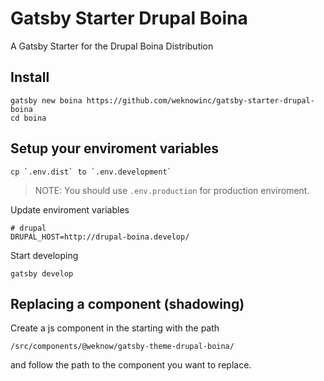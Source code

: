 # Gatsby Starter Drupal Boina

A Gatsby Starter for the Drupal Boina Distribution

## Install
```shell
gatsby new boina https://github.com/weknowinc/gatsby-starter-drupal-boina
cd boina
```

## Setup your enviroment variables
```
cp `.env.dist` to `.env.development`
```
> NOTE: You should use `.env.production` for production enviroment.

Update enviroment variables
```shell
# drupal
DRUPAL_HOST=http://drupal-boina.develop/
```

Start developing
```
gatsby develop
```

## Replacing a component (shadowing)
Create a js component in the starting with the path
```
/src/components/@weknow/gatsby-theme-drupal-boina/
```
and follow the path to the component you want to replace.